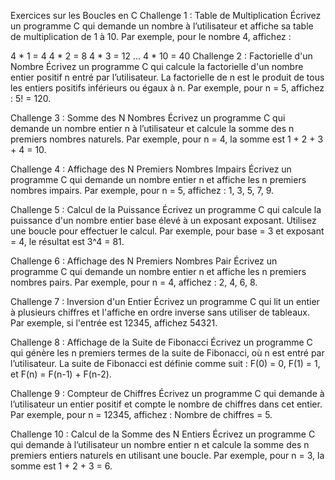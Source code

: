 Exercices sur les Boucles en C
Challenge 1 : Table de Multiplication
Écrivez un programme C qui demande un nombre à l’utilisateur et affiche sa table de multiplication de 1 à 10. Par exemple, pour le nombre 4, affichez :

4 * 1 = 4 4 * 2 = 8 4 * 3 = 12 ... 4 * 10 = 40
Challenge 2 : Factorielle d'un Nombre
Écrivez un programme C qui calcule la factorielle d'un nombre entier positif n entré par l’utilisateur. La factorielle de n est le produit de tous les entiers positifs inférieurs ou égaux à n. Par exemple, pour n = 5, affichez : 5! = 120.

Challenge 3 : Somme des N Nombres
Écrivez un programme C qui demande un nombre entier n à l’utilisateur et calcule la somme des n premiers nombres naturels. Par exemple, pour n = 4, la somme est 1 + 2 + 3 + 4 = 10.

Challenge 4 : Affichage des N Premiers Nombres Impairs
Écrivez un programme C qui demande un nombre entier n et affiche les n premiers nombres impairs. Par exemple, pour n = 5, affichez : 1, 3, 5, 7, 9.

Challenge 5 : Calcul de la Puissance
Écrivez un programme C qui calcule la puissance d'un nombre entier base élevé à un exposant exposant. Utilisez une boucle pour effectuer le calcul. Par exemple, pour base = 3 et exposant = 4, le résultat est 3^4 = 81.

Challenge 6 : Affichage des N Premiers Nombres Pair
Écrivez un programme C qui demande un nombre entier n et affiche les n premiers nombres pairs. Par exemple, pour n = 4, affichez : 2, 4, 6, 8.

Challenge 7 : Inversion d'un Entier
Écrivez un programme C qui lit un entier à plusieurs chiffres et l'affiche en ordre inverse sans utiliser de tableaux. Par exemple, si l'entrée est 12345, affichez 54321.

Challenge 8 : Affichage de la Suite de Fibonacci
Écrivez un programme C qui génère les n premiers termes de la suite de Fibonacci, où n est entré par l’utilisateur. La suite de Fibonacci est définie comme suit : F(0) = 0, F(1) = 1, et F(n) = F(n-1) + F(n-2).

Challenge 9 : Compteur de Chiffres
Écrivez un programme C qui demande à l’utilisateur un entier positif et compte le nombre de chiffres dans cet entier. Par exemple, pour n = 12345, affichez : Nombre de chiffres = 5.

Challenge 10 : Calcul de la Somme des N Entiers
Écrivez un programme C qui demande à l’utilisateur un nombre entier n et calcule la somme des n premiers entiers naturels en utilisant une boucle. Par exemple, pour n = 3, la somme est 1 + 2 + 3 = 6.